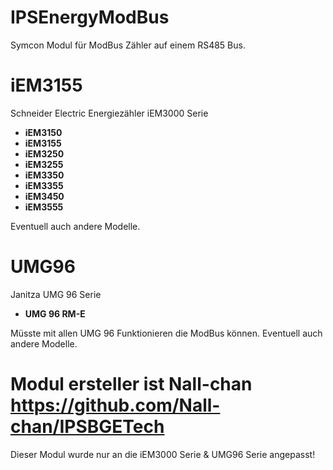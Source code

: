 # IPSEnergyModBus

Symcon Modul für ModBus Zähler auf einem RS485 Bus.

# iEM3155
Schneider Electric Energiezähler iEM3000 Serie
- __iEM3150__  
- __iEM3155__  
- __iEM3250__  
- __iEM3255__  
- __iEM3350__  
- __iEM3355__  
- __iEM3450__  
- __iEM3555__ 

Eventuell auch andere Modelle.

# UMG96
Janitza UMG 96 Serie
- __UMG 96 RM-E__

Müsste mit allen UMG 96 Funktionieren die ModBus können.
Eventuell auch andere Modelle.

# Modul ersteller ist Nall-chan https://github.com/Nall-chan/IPSBGETech
Dieser Modul wurde nur an die iEM3000 Serie & UMG96 Serie angepasst!
